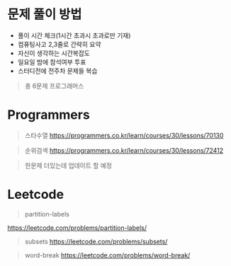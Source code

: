 # 문제 풀이 방법

- 풀이 시간 체크(1시간 초과시 초과로만 기재)
- 컴퓨팅사고 2,3줄로 간략히 요약
- 자신이 생각하는 시간복잡도
- 일요일 밤에 참석여부 투표 
- 스터디전에 전주차 문제들 복습

> 총 6문제 프로그래머스 

# Programmers

> 스타수열 
https://programmers.co.kr/learn/courses/30/lessons/70130

> 순위검색
https://programmers.co.kr/learn/courses/30/lessons/72412

> 한문제 더있는데 업데이트 할 예정

# Leetcode 

> partition-labels

https://leetcode.com/problems/partition-labels/

> subsets
https://leetcode.com/problems/subsets/

> word-break
https://leetcode.com/problems/word-break/
